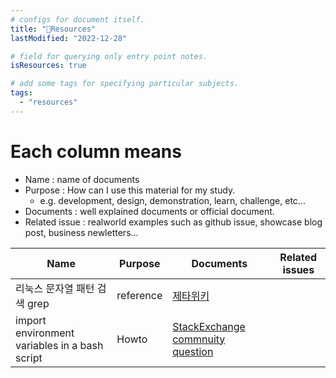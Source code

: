```yaml
---
# configs for document itself.
title: "🚚Resources"
lastModified: "2022-12-28"

# field for querying only entry point notes.
isResources: true

# add some tags for specifying particular subjects.
tags:
  - "resources"
---
```

# Each column means
- Name : name of documents
- Purpose : How can I use this material for my study.
	- e.g. development, design, demonstration, learn, challenge, etc...
- Documents : well explained documents or official document.
- Related issue : realworld examples such as github issue, showcase blog post, business newletters...

| Name                                          | Purpose   | Documents                                                                                                                                | Related issues |
| --------------------------------------------- | --------- | ---------------------------------------------------------------------------------------------------------------------------------------- | -------------- |
| 리눅스 문자열 패턴 검색 grep                  | reference | [제타위키](https://zetawiki.com/wiki/%EB%A6%AC%EB%88%85%EC%8A%A4_%EB%AC%B8%EC%9E%90%EC%97%B4_%ED%8C%A8%ED%84%B4_%EA%B2%80%EC%83%89_grep) |                |
| import environment variables in a bash script | Howto     | [StackExchange commnuity question](https://unix.stackexchange.com/questions/495161/import-environment-variables-in-a-bash-script)      |                |
